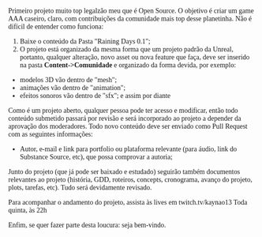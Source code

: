 <link href="https://fonts.googleapis.com/css?family=Montserrat|Raleway&display=swap" rel="stylesheet">
<font face="Montserrat">

Primeiro projeto muito top legalzão meu que é Open Source. O objetivo é criar um game AAA caseiro, claro, com contribuições da comunidade mais top desse planetinha.
Não é difícil de entender como funciona:
1. Baixe o conteúdo da Pasta "Raining Days 0.1";
2. O projeto está organizado da mesma forma que um projeto padrão da Unreal, portanto, qualquer alteração, novo asset ou nova feature que faça, deve ser inserido na pasta <b>Content->Comunidade</b> e organizado da forma devida, por exemplo:
  - modelos 3D vão dentro de "mesh";
  - animações vão dentro de "animation";
  - efeitos sonoros vão dentro de "sfx"; e assim por diante

Como é um projeto aberto, qualquer pessoa pode ter acesso e modificar, então todo conteúdo submetido passará por revisão e será incorporado ao projeto a depender da aprovação dos moderadores.
Todo novo conteúdo deve ser enviado como Pull Request com as seguintes informações:
  - Autor, e-mail e link para portfolio ou plataforma relevante (para áudio, link do Substance Source, etc), que possa comprovar a autoria;

Junto do projeto (que já pode ser baixado e estudado) seguirão também documentos relevantes ao projeto (história, GDD, roteiros, concepts, cronograma, avanço do projeto, plots, tarefas, etc).
Tudo será devidamente revisado.

Para acompanhar o andamento do projeto, assista às lives em twitch.tv/kaynao13
Toda quinta, às 22h

Enfim, se quer fazer parte desta loucura: seja bem-vindo.
</font>
